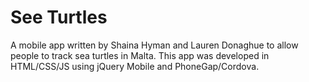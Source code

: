 See Turtles
==========

A mobile app written by Shaina Hyman and Lauren Donaghue to allow people to track sea turtles in Malta. This app was developed in HTML/CSS/JS using jQuery Mobile and PhoneGap/Cordova.

